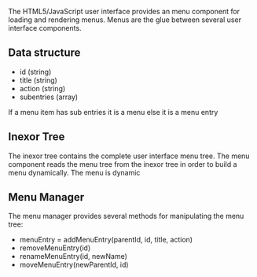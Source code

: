 The HTML5/JavaScript user interface provides an menu component for loading and rendering menus. Menus are the glue between several user interface components.

## Data structure

* id (string)
* title (string)
* action (string)
* subentries (array)

If a menu item has sub entries it is a menu else it is a menu entry

## Inexor Tree

The inexor tree contains the complete user interface menu tree. The menu component reads the menu tree from the inexor tree in order to build a menu dynamically. The menu is dynamic

## Menu Manager

The menu manager provides several methods for manipulating the menu tree:

* menuEntry = addMenuEntry(parentId, id, title, action)
* removeMenuEntry(id)
* renameMenuEntry(id, newName)
* moveMenuEntry(newParentId, id)

